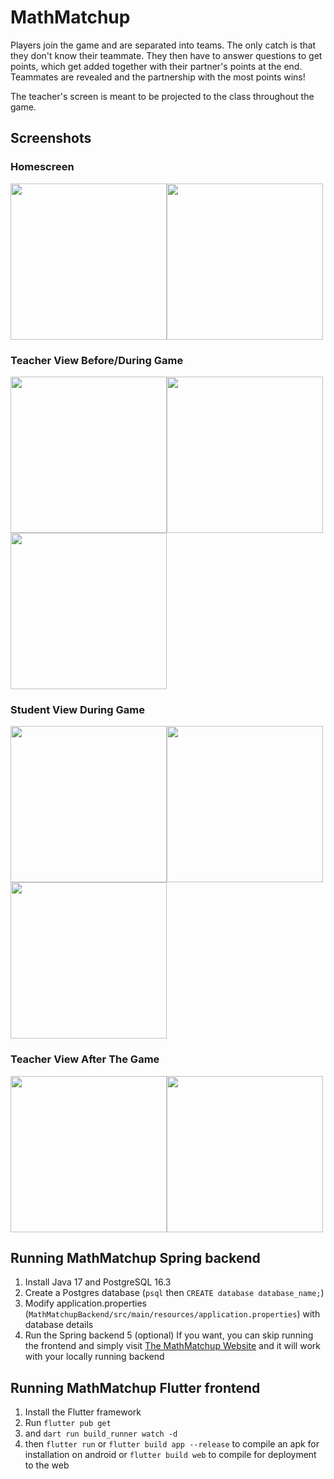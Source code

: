 # MathMatchup

Players join the game and are separated into teams. The only catch is that they don't know their teammate.
They then have to answer questions to get points, which get added together with their partner's points at the end.
Teammates are revealed and the partnership with the most points wins!

The teacher's screen is meant to be projected to the class throughout the game.

## Screenshots

### Homescreen
<img src="https://github.com/Brendan-H/MathMatchup/blob/master/math_matchup/Screenshots/mathmatchup_homescreen.png" width="250"><img src="https://github.com/Brendan-H/MathMatchup/blob/master/math_matchup/Screenshots/spanish_darkmode_homescreen.png" width="250">
### Teacher View Before/During Game
<img src="https://github.com/Brendan-H/MathMatchup/blob/master/math_matchup/Screenshots/game_settings_page.png" width="250"><img src="https://github.com/Brendan-H/MathMatchup/blob/master/math_matchup/Screenshots/teacher_game_page.png" width="250"><img src="https://github.com/Brendan-H/MathMatchup/blob/master/math_matchup/Screenshots/teacher_timer.png" width="250">
### Student View During Game
<img src="https://github.com/Brendan-H/MathMatchup/blob/master/math_matchup/Screenshots/game_page.png" width="250"><img src="https://github.com/Brendan-H/MathMatchup/blob/master/math_matchup/Screenshots/correct_answer.png" width="250"><img src="https://github.com/Brendan-H/MathMatchup/blob/master/math_matchup/Screenshots/incorrect_answer.png" width="250">
### Teacher View After The Game
<img src="https://github.com/Brendan-H/MathMatchup/blob/master/math_matchup/Screenshots/teammate_reveal_countdown.png" width="250"><img src="https://github.com/Brendan-H/MathMatchup/blob/master/math_matchup/Screenshots/leaderboard.png" width="250">



## Running MathMatchup Spring backend
1. Install Java 17 and PostgreSQL 16.3
2. Create a Postgres database (```psql``` then ```CREATE database database_name;```)
3. Modify application.properties (```MathMatchupBackend/src/main/resources/application.properties```) with database details
4. Run the Spring backend
5 (optional) If you want, you can skip running the frontend and simply visit [The MathMatchup Website](https://mathmatchup.brendanharan.com) and it will work with your locally running backend

## Running MathMatchup Flutter frontend

1. Install the Flutter framework
2. Run ```flutter pub get```
3. and ```dart run build_runner watch -d```
4. then ```flutter run``` or ```flutter build app --release``` to compile an apk for installation on android or ```flutter build web``` to compile for deployment to the web